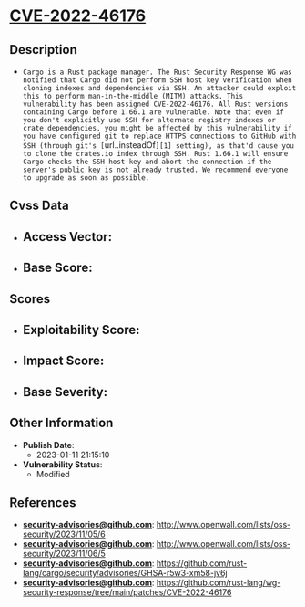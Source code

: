 
# [CVE-2022-46176](http://www.openwall.com/lists/oss-security/2023/11/05/6)

## Description

- `Cargo is a Rust package manager. The Rust Security Response WG was notified that Cargo did not perform SSH host key verification when cloning indexes and dependencies via SSH. An attacker could exploit this to perform man-in-the-middle (MITM) attacks. This vulnerability has been assigned CVE-2022-46176. All Rust versions containing Cargo before 1.66.1 are vulnerable. Note that even if you don't explicitly use SSH for alternate registry indexes or crate dependencies, you might be affected by this vulnerability if you have configured git to replace HTTPS connections to GitHub with SSH (through git's [`url.<base>.insteadOf`][1] setting), as that'd cause you to clone the crates.io index through SSH. Rust 1.66.1 will ensure Cargo checks the SSH host key and abort the connection if the server's public key is not already trusted. We recommend everyone to upgrade as soon as possible. `

## Cvss Data

- **Access Vector**:
  - 
- **Base Score**:
  - 

## Scores

- **Exploitability Score**:
  - 
- **Impact Score**:
  - 
- **Base Severity**:
  - 

## Other Information

- **Publish Date**:
  - 2023-01-11 21:15:10
- **Vulnerability Status**:
  - Modified

## References

- **security-advisories@github.com**: http://www.openwall.com/lists/oss-security/2023/11/05/6
- **security-advisories@github.com**: http://www.openwall.com/lists/oss-security/2023/11/06/5
- **security-advisories@github.com**: https://github.com/rust-lang/cargo/security/advisories/GHSA-r5w3-xm58-jv6j
- **security-advisories@github.com**: https://github.com/rust-lang/wg-security-response/tree/main/patches/CVE-2022-46176
